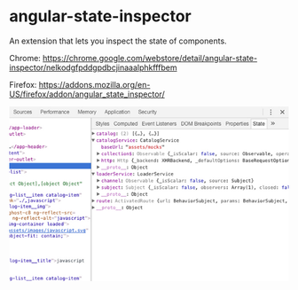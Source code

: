 # angular-state-inspector
An extension that lets you inspect the state of components.

Chrome: https://chrome.google.com/webstore/detail/angular-state-inspector/nelkodgfpddgpdbcjinaaalphkfffbem

Firefox: https://addons.mozilla.org/en-US/firefox/addon/angular_state_inspector/

![screenshot](./img/screenshots/chrome_1.jpg)
